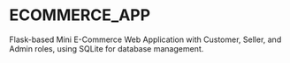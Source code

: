# ECOMMERCE_APP
Flask-based Mini E-Commerce Web Application with Customer, Seller, and Admin roles, using SQLite for database management.

